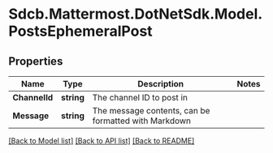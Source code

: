 # Sdcb.Mattermost.DotNetSdk.Model.PostsEphemeralPost
## Properties

Name | Type | Description | Notes
------------ | ------------- | ------------- | -------------
**ChannelId** | **string** | The channel ID to post in | 
**Message** | **string** | The message contents, can be formatted with Markdown | 

[[Back to Model list]](../README.md#documentation-for-models) [[Back to API list]](../README.md#documentation-for-api-endpoints) [[Back to README]](../README.md)


